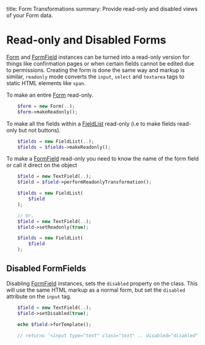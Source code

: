 title: Form Transformations
summary: Provide read-only and disabled views of your Form data.

# Read-only and Disabled Forms

[Form](api:SilverStripe\Forms\Form) and [FormField](api:SilverStripe\Forms\FormField) instances can be turned into a read-only version for things like confirmation pages or 
when certain fields cannot be edited due to permissions. Creating the form is done the same way and markup is similar, 
`readonly` mode converts the `input`, `select` and `textarea` tags to static HTML elements like `span`.

To make an entire [Form](api:SilverStripe\Forms\Form) read-only.


```php
	$form = new Form(..);
	$form->makeReadonly();
```

To make all the fields within a [FieldList](api:SilverStripe\Forms\FieldList) read-only (i.e to make fields read-only but not buttons).


```php
	$fields = new FieldList(..);
	$fields = $fields->makeReadonly();
```

To make a [FormField](api:SilverStripe\Forms\FormField) read-only you need to know the name of the form field or call it direct on the object


```php
	$field = new TextField(..);
	$field = $field->performReadonlyTransformation();

	$fields = new FieldList(
		$field
	);

	// Or,
	$field = new TextField(..);
	$field->setReadonly(true);

	$fields = new FieldList(
		$field
	);
```

## Disabled FormFields

Disabling [FormField](api:SilverStripe\Forms\FormField) instances, sets the `disabled` property on the class. This will use the same HTML markup as 
a normal form, but set the `disabled` attribute on the `input` tag.

```php
	$field = new TextField(..);
	$field->setDisabled(true);

	echo $field->forTemplate();

	// returns '<input type="text" class="text" .. disabled="disabled" />'

```